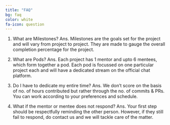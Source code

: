 ```yaml
---
title: "FAQ"
bg: faq
color: white
fa-icon: question
---
```


1. What are Milestones?
Ans. Milestones are the goals set for the project and will vary from project to project. They are made to gauge the overall completion percentage for the project.

2. What are Pods?
Ans. Each project has 1 mentor and upto 6 mentees, which form together a pod. Each pod is focussed on one particular project each and will have a dedicated stream on the official chat platform.

3. Do I have to dedicate my entire time?
Ans. We don’t score on the basis of no. of hours contributed but rather through the no. of commits & PRs. You can work according to your preferences and schedule.

4. What if the mentor or mentee does not respond?
Ans. Your first step should be respectfully reminding the other person. However, if they still fail to respond, do contact us and we will tackle care of the matter.

